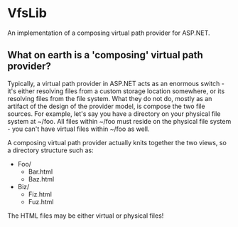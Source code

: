 VfsLib
======

An implementation of a composing virtual path provider for ASP.NET.


What on earth is a 'composing' virtual path provider?
-----------------------------------------------------
Typically, a virtual path provider in ASP.NET acts as an enormous switch - it's either resolving files from a custom storage location somewhere, or its resolving files from the file system. What they do not do, mostly as an artifact of the design of the provider model, is compose the two file sources. For example, let's say you have a directory on your physical file system at ~/foo. All files within ~/foo must reside on the physical file system - you can't have virtual files within ~/foo as well.

A composing virtual path provider actually knits together the two views, so a directory structure such as:

* Foo/
  * Bar.html
  * Baz.html
* Biz/
  * Fiz.html
  * Fuz.html

The HTML files may be either virtual or physical files! 

